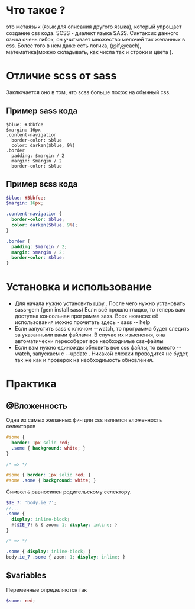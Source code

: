# Что такое ?
это метаязык (язык для описания другого языка), который упрощает создание css кода.
SCSS - диалект языка SASS. Синтаксис данного языка очень гибок, он учитывает множество мелочей так желанных в css. Более того в нем даже есть логика, (@if,@each), математика(можно складывать, как числа так и строки и цвета ). 
# Отличие scss от sass
Заключается оно в том, что scss больше похож на обычный css.
## Пример sass кода
~~~ sss
$blue: #3bbfce
$margin: 16px
.content-navigation
  border-color: $blue
  color: darken($blue, 9%)
.border
  padding: $margin / 2
  margin: $margin / 2
  border-color: $blue
~~~
## Пример scss кода
~~~ scss
$blue: #3bbfce;
$margin: 16px;

.content-navigation {
  border-color: $blue;
  color: darken($blue, 9%);
}

.border {
  padding: $margin / 2;
  margin: $margin / 2;
  border-color: $blue;
}
~~~
# Установка и использование
- Для начала нужно установить [ruby](https://www.ruby-lang.org/en/downloads/) . После чего нужно установить sass-gem (gem install sass) Если всё прошло гладко, то теперь вам доступна консольная программа sass. Всех нюансах её использования можно прочитать здесь - sass -- help
- Если запустить sass с ключом --watch, то программа будет следить за указанными вами файлами. В случае их изменения, она автоматически пересоберет все необходимые css-файлы 
- Если вам нужно единожды обновить все css файлы, то вместо --watch, запускаем с              --update . Никакой слежки проводится не будет, так же как и проверок на необходимость обновления.
# Практика
## @Вложенность
Одна из самых желанных фич для css является вложенность селекторов
~~~ scss
#some {
  border: 1px solid red;
  .some { background: white; }
}

/* => */

#some { border: 1px solid red; }
#some .some { background: white; }
~~~
Символ `&` равносилен родительскому селектору.
~~~ scss
$IE_7: 'body.ie_7';
//...
.some {
  display: inline-block;
  #{$IE_7} & { zoom: 1; display: inline; }
}

/* => */

.some { display: inline-block; }
body.ie_7 .some { zoom: 1; display: inline; }
~~~
## $variables 
Переменные определяются так
~~~ scss
$some: red;
~~~
